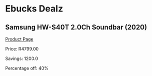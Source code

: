 
# Ebucks Dealz
## Samsung HW-S40T 2.0Ch Soundbar (2020)
[Product Page](https://www.ebucks.com/web/shop/productSelected.do?prodId=1083505438&catId=1083262740)

Price: R4799.00

Savings: 1200.0

Percentage off: 40%
	